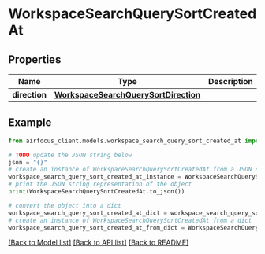 # WorkspaceSearchQuerySortCreatedAt


## Properties

Name | Type | Description | Notes
------------ | ------------- | ------------- | -------------
**direction** | [**WorkspaceSearchQuerySortDirection**](WorkspaceSearchQuerySortDirection.md) |  | 

## Example

```python
from airfocus_client.models.workspace_search_query_sort_created_at import WorkspaceSearchQuerySortCreatedAt

# TODO update the JSON string below
json = "{}"
# create an instance of WorkspaceSearchQuerySortCreatedAt from a JSON string
workspace_search_query_sort_created_at_instance = WorkspaceSearchQuerySortCreatedAt.from_json(json)
# print the JSON string representation of the object
print(WorkspaceSearchQuerySortCreatedAt.to_json())

# convert the object into a dict
workspace_search_query_sort_created_at_dict = workspace_search_query_sort_created_at_instance.to_dict()
# create an instance of WorkspaceSearchQuerySortCreatedAt from a dict
workspace_search_query_sort_created_at_from_dict = WorkspaceSearchQuerySortCreatedAt.from_dict(workspace_search_query_sort_created_at_dict)
```
[[Back to Model list]](../README.md#documentation-for-models) [[Back to API list]](../README.md#documentation-for-api-endpoints) [[Back to README]](../README.md)



